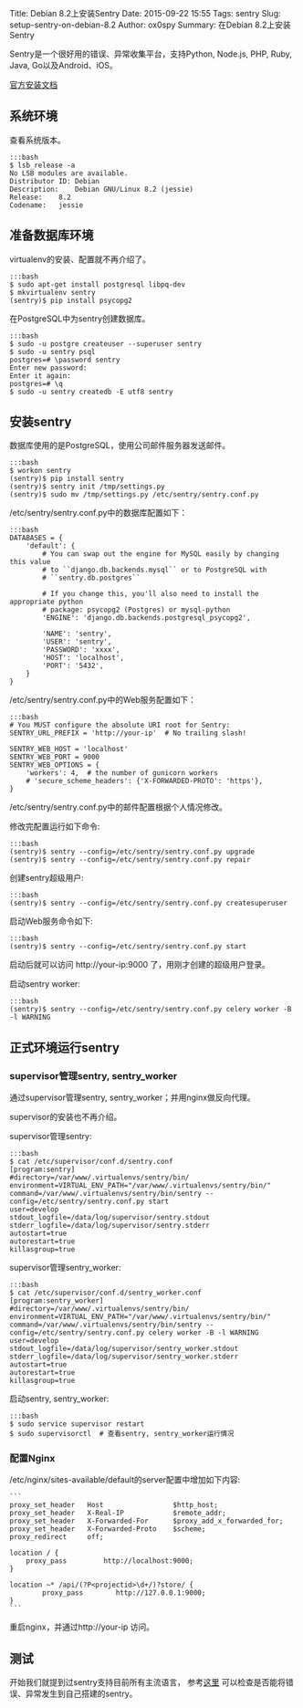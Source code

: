 Title:  Debian 8.2上安装Sentry
Date: 2015-09-22 15:55
Tags: sentry
Slug: setup-sentry-on-debian-8.2
Author: ox0spy
Summary: 在Debian 8.2上安装Sentry

Sentry是一个很好用的错误、异常收集平台，支持Python, Node.js, PHP, Ruby, Java, Go以及Android、iOS。

[官方安装文档](http://sentry.readthedocs.org/en/stable/index.html#)

## 系统环境

查看系统版本。

    :::bash
    $ lsb_release -a
    No LSB modules are available.
    Distributor ID: Debian
    Description:    Debian GNU/Linux 8.2 (jessie)
    Release:    8.2
    Codename:   jessie

## 准备数据库环境

virtualenv的安装、配置就不再介绍了。

    :::bash
    $ sudo apt-get install postgresql libpq-dev
    $ mkvirtualenv sentry
    (sentry)$ pip install psycopg2

在PostgreSQL中为sentry创建数据库。

    :::bash
    $ sudo -u postgre createuser --superuser sentry
    $ sudo -u sentry psql
    postgres=# \password sentry
    Enter new password:
    Enter it again:
    postgres=# \q
    $ sudo -u sentry createdb -E utf8 sentry

## 安装sentry

数据库使用的是PostgreSQL，使用公司邮件服务器发送邮件。

    :::bash
    $ workon sentry
    (sentry)$ pip install sentry
    (sentry)$ sentry init /tmp/settings.py
    (sentry)$ sudo mv /tmp/settings.py /etc/sentry/sentry.conf.py

/etc/sentry/sentry.conf.py中的数据库配置如下：

    :::bash
    DATABASES = {
        'default': {
            # You can swap out the engine for MySQL easily by changing this value
            # to ``django.db.backends.mysql`` or to PostgreSQL with
            # ``sentry.db.postgres``

            # If you change this, you'll also need to install the appropriate python
            # package: psycopg2 (Postgres) or mysql-python
            'ENGINE': 'django.db.backends.postgresql_psycopg2',

            'NAME': 'sentry',
            'USER': 'sentry',
            'PASSWORD': 'xxxx',
            'HOST': 'localhost',
            'PORT': '5432',
        }
    }

/etc/sentry/sentry.conf.py中的Web服务配置如下：

    :::bash
    # You MUST configure the absolute URI root for Sentry:
    SENTRY_URL_PREFIX = 'http://your-ip'  # No trailing slash!

    SENTRY_WEB_HOST = 'localhost'
    SENTRY_WEB_PORT = 9000
    SENTRY_WEB_OPTIONS = {
        'workers': 4,  # the number of gunicorn workers
        # 'secure_scheme_headers': {'X-FORWARDED-PROTO': 'https'},
    }

/etc/sentry/sentry.conf.py中的邮件配置根据个人情况修改。

修改完配置运行如下命令:

    :::bash
    (sentry)$ sentry --config=/etc/sentry/sentry.conf.py upgrade
    (sentry)$ sentry --config=/etc/sentry/sentry.conf.py repair

创建sentry超级用户:

    :::bash
    (sentry)$ sentry --config=/etc/sentry/sentry.conf.py createsuperuser

启动Web服务命令如下:

    :::bash
    (sentry)$ sentry --config=/etc/sentry/sentry.conf.py start

启动后就可以访问 http://your-ip:9000 了，用刚才创建的超级用户登录。

启动sentry worker:

    :::bash
    (sentry)$ sentry --config=/etc/sentry/sentry.conf.py celery worker -B -l WARNING

## 正式环境运行sentry

### supervisor管理sentry, sentry_worker

通过supervisor管理sentry, sentry_worker；并用nginx做反向代理。

supervisor的安装也不再介绍。

supervisor管理sentry:

    :::bash
    $ cat /etc/supervisor/conf.d/sentry.conf
    [program:sentry]
    #directory=/var/www/.virtualenvs/sentry/bin/
    environment=VIRTUAL_ENV_PATH="/var/www/.virtualenvs/sentry/bin/"
    command=/var/www/.virtualenvs/sentry/bin/sentry --config=/etc/sentry/sentry.conf.py start
    user=develop
    stdout_logfile=/data/log/supervisor/sentry.stdout
    stderr_logfile=/data/log/supervisor/sentry.stderr
    autostart=true
    autorestart=true
    killasgroup=true

supervisor管理sentry_worker:

    :::bash
    $ cat /etc/supervisor/conf.d/sentry_worker.conf
    [program:sentry_worker]
    #directory=/var/www/.virtualenvs/sentry/bin/
    environment=VIRTUAL_ENV_PATH="/var/www/.virtualenvs/sentry/bin/"
    command=/var/www/.virtualenvs/sentry/bin/sentry --config=/etc/sentry/sentry.conf.py celery worker -B -l WARNING
    user=develop
    stdout_logfile=/data/log/supervisor/sentry_worker.stdout
    stderr_logfile=/data/log/supervisor/sentry_worker.stderr
    autostart=true
    autorestart=true
    killasgroup=true

启动sentry, sentry_worker:

    :::bash
    $ sudo service supervisor restart
    $ sudo supervisorctl  # 查看sentry, sentry_worker运行情况

### 配置Nginx

/etc/nginx/sites-available/default的server配置中增加如下内容:

    ```
    proxy_set_header   Host                 $http_host;
    proxy_set_header   X-Real-IP            $remote_addr;
    proxy_set_header   X-Forwarded-For      $proxy_add_x_forwarded_for;
    proxy_set_header   X-Forwarded-Proto    $scheme;
    proxy_redirect     off;

    location / {
        proxy_pass         http://localhost:9000;
    }

    location ~* /api/(?P<projectid>\d+/)?store/ {
            proxy_pass        http://127.0.0.1:9000;
    }
    ```

重启nginx，并通过http://your-ip 访问。

## 测试

开始我们就提到过sentry支持目前所有主流语言，
参考[这里](https://docs.getsentry.com/hosted/clients/python/)
可以检查是否能将错误、异常发生到自己搭建的sentry。
